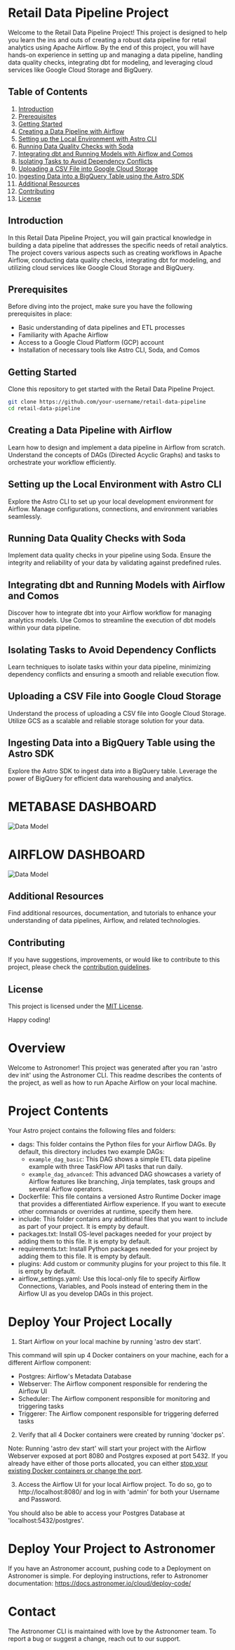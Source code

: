# Retail Data Pipeline Project

Welcome to the Retail Data Pipeline Project! This project is designed to help you learn the ins and outs of creating a robust data pipeline for retail analytics using Apache Airflow. By the end of this project, you will have hands-on experience in setting up and managing a data pipeline, handling data quality checks, integrating dbt for modeling, and leveraging cloud services like Google Cloud Storage and BigQuery.

## Table of Contents

1. [Introduction](#introduction)
2. [Prerequisites](#prerequisites)
3. [Getting Started](#getting-started)
4. [Creating a Data Pipeline with Airflow](#creating-a-data-pipeline-with-airflow)
5. [Setting up the Local Environment with Astro CLI](#setting-up-the-local-environment-with-astro-cli)
6. [Running Data Quality Checks with Soda](#running-data-quality-checks-with-soda)
7. [Integrating dbt and Running Models with Airflow and Comos](#integrating-dbt-and-running-models-with-airflow-and-comos)
8. [Isolating Tasks to Avoid Dependency Conflicts](#isolating-tasks-to-avoid-dependency-conflicts)
9. [Uploading a CSV File into Google Cloud Storage](#uploading-a-csv-file-into-google-cloud-storage)
10. [Ingesting Data into a BigQuery Table using the Astro SDK](#ingesting-data-into-a-bigquery-table-using-the-astro-sdk)
11. [Additional Resources](#additional-resources)
12. [Contributing](#contributing)
13. [License](#license)

## Introduction

In this Retail Data Pipeline Project, you will gain practical knowledge in building a data pipeline that addresses the specific needs of retail analytics. The project covers various aspects such as creating workflows in Apache Airflow, conducting data quality checks, integrating dbt for modeling, and utilizing cloud services like Google Cloud Storage and BigQuery.

## Prerequisites

Before diving into the project, make sure you have the following prerequisites in place:
- Basic understanding of data pipelines and ETL processes
- Familiarity with Apache Airflow
- Access to a Google Cloud Platform (GCP) account
- Installation of necessary tools like Astro CLI, Soda, and Comos

## Getting Started

Clone this repository to get started with the Retail Data Pipeline Project.

```bash
git clone https://github.com/your-username/retail-data-pipeline
cd retail-data-pipeline
```

## Creating a Data Pipeline with Airflow

Learn how to design and implement a data pipeline in Airflow from scratch. Understand the concepts of DAGs (Directed Acyclic Graphs) and tasks to orchestrate your workflow efficiently.

## Setting up the Local Environment with Astro CLI

Explore the Astro CLI to set up your local development environment for Airflow. Manage configurations, connections, and environment variables seamlessly.

## Running Data Quality Checks with Soda

Implement data quality checks in your pipeline using Soda. Ensure the integrity and reliability of your data by validating against predefined rules.

## Integrating dbt and Running Models with Airflow and Comos

Discover how to integrate dbt into your Airflow workflow for managing analytics models. Use Comos to streamline the execution of dbt models within your data pipeline.

## Isolating Tasks to Avoid Dependency Conflicts

Learn techniques to isolate tasks within your data pipeline, minimizing dependency conflicts and ensuring a smooth and reliable execution flow.

## Uploading a CSV File into Google Cloud Storage

Understand the process of uploading a CSV file into Google Cloud Storage. Utilize GCS as a scalable and reliable storage solution for your data.

## Ingesting Data into a BigQuery Table using the Astro SDK

Explore the Astro SDK to ingest data into a BigQuery table. Leverage the power of BigQuery for efficient data warehousing and analytics.


# METABASE DASHBOARD
![Data Model](https://raw.githubusercontent.com/OGsiji/airflow-tutorial/main/images/WhatsApp%20Image%202023-12-11%20at%2021.55.49.jpeg)

# AIRFLOW DASHBOARD
![Data Model](https://raw.githubusercontent.com/OGsiji/airflow-tutorial/main/images/WhatsApp%20Image%202023-12-11%20at%2022.35.12.jpeg)



## Additional Resources

Find additional resources, documentation, and tutorials to enhance your understanding of data pipelines, Airflow, and related technologies.

## Contributing

If you have suggestions, improvements, or would like to contribute to this project, please check the [contribution guidelines](CONTRIBUTING.md).

## License

This project is licensed under the [MIT License](LICENSE).

Happy coding!







Overview
========

Welcome to Astronomer! This project was generated after you ran 'astro dev init' using the Astronomer CLI. This readme describes the contents of the project, as well as how to run Apache Airflow on your local machine.

Project Contents
================

Your Astro project contains the following files and folders:

- dags: This folder contains the Python files for your Airflow DAGs. By default, this directory includes two example DAGs:
    - `example_dag_basic`: This DAG shows a simple ETL data pipeline example with three TaskFlow API tasks that run daily.
    - `example_dag_advanced`: This advanced DAG showcases a variety of Airflow features like branching, Jinja templates, task groups and several Airflow operators.
- Dockerfile: This file contains a versioned Astro Runtime Docker image that provides a differentiated Airflow experience. If you want to execute other commands or overrides at runtime, specify them here.
- include: This folder contains any additional files that you want to include as part of your project. It is empty by default.
- packages.txt: Install OS-level packages needed for your project by adding them to this file. It is empty by default.
- requirements.txt: Install Python packages needed for your project by adding them to this file. It is empty by default.
- plugins: Add custom or community plugins for your project to this file. It is empty by default.
- airflow_settings.yaml: Use this local-only file to specify Airflow Connections, Variables, and Pools instead of entering them in the Airflow UI as you develop DAGs in this project.

Deploy Your Project Locally
===========================

1. Start Airflow on your local machine by running 'astro dev start'.

This command will spin up 4 Docker containers on your machine, each for a different Airflow component:

- Postgres: Airflow's Metadata Database
- Webserver: The Airflow component responsible for rendering the Airflow UI
- Scheduler: The Airflow component responsible for monitoring and triggering tasks
- Triggerer: The Airflow component responsible for triggering deferred tasks

2. Verify that all 4 Docker containers were created by running 'docker ps'.

Note: Running 'astro dev start' will start your project with the Airflow Webserver exposed at port 8080 and Postgres exposed at port 5432. If you already have either of those ports allocated, you can either [stop your existing Docker containers or change the port](https://docs.astronomer.io/astro/test-and-troubleshoot-locally#ports-are-not-available).

3. Access the Airflow UI for your local Airflow project. To do so, go to http://localhost:8080/ and log in with 'admin' for both your Username and Password.

You should also be able to access your Postgres Database at 'localhost:5432/postgres'.

Deploy Your Project to Astronomer
=================================

If you have an Astronomer account, pushing code to a Deployment on Astronomer is simple. For deploying instructions, refer to Astronomer documentation: https://docs.astronomer.io/cloud/deploy-code/

Contact
=======

The Astronomer CLI is maintained with love by the Astronomer team. To report a bug or suggest a change, reach out to our support.
